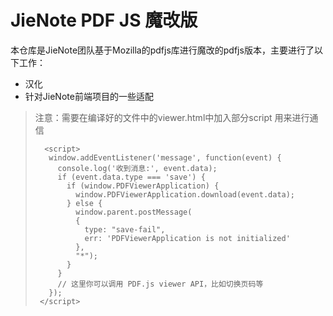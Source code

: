 # JieNote PDF JS 魔改版

本仓库是JieNote团队基于Mozilla的pdfjs库进行魔改的pdfjs版本，主要进行了以下工作：
* 汉化
* 针对JieNote前端项目的一些适配

> 注意：需要在编译好的文件中的viewer.html中加入部分script 用来进行通信
> ```
>   <script>
>    window.addEventListener('message', function(event) {
>      console.log('收到消息:', event.data);
>      if (event.data.type === 'save') {
>        if (window.PDFViewerApplication) {
>          window.PDFViewerApplication.download(event.data);
>        } else {
>          window.parent.postMessage(
>          {
>            type: "save-fail",
>            err: 'PDFViewerApplication is not initialized'
>          },
>          "*");
>        }
>      }
>      // 这里你可以调用 PDF.js viewer API，比如切换页码等
>    });
>  </script>
>
